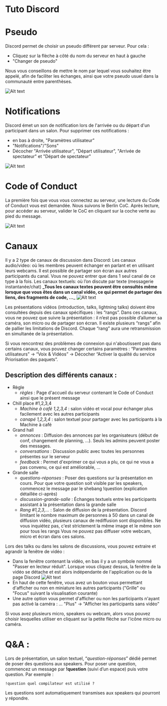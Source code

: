 # Tuto Discord

# Pseudo
Discord permet de choisir un pseudo différent par serveur. Pour cela :

- Cliquez sur la flèche à côté du nom du serveur en haut à gauche
- "Changer de pseudo"

Nous vous conseillons de mettre le nom par lequel vous souhaitez être appelé, afin de faciliter les échanges, ainsi que votre pseudo usuel dans la communauté entre parenthèses.

![Alt text](gifs/change_pseudo.gif)

# Notifications

Discord émet un son de notification lors de l'arrivée ou du départ d'un participant dans un salon. Pour supprimer ces notifications :
- en bas à droite, "Paramètres utilisateur"
- "Notifications"/"Sons"
- Décocher "Arrivée utilisateur", "Départ utilisateur", "Arrivée de spectateur" et "Départ de spectateur"

![Alt text](gifs/disable_notifications.gif)

# Code of Conduct
La première fois que vous vous connectez au serveur, une lecture du Code of Conduct vous est demandée. Nous suivons le Berlin CoC. Après lecture, pour accéder au serveur, valider le CoC en cliquant sur la coche verte au pied du message.

![Alt text](gifs/coc_validation.gif)

# Canaux
Il y a 2 type de canaux de discussion dans Discord:
Les canaux audio/video: où les membres peuvent échanger en parlant et en utilisant leurs webcams. Il est possible de partager son écran aux autres participants du canal. Vous ne pouvez entrer que dans 1 seul canal de ce type à la fois.
Les canaux textuels: où l’on discute par texte (messagerie instantanée/chat)
**_Tous les canaux textes peuvent être consultés même lorsque que vous êtes dans un canal vidéo, ce qui permet de partager des liens, des fragments de code, ...**_
![Alt text](gifs/navigate_into_channels.gif)

Les présentations vidéos (introduction, talks, lightning talks) doivent être consultées depuis des canaux spécifiques : les “rangs”. Dans ces canaux, vous ne pouvez que suivre la présentation : il n’est pas possible d’allumer sa caméra, son micro ou de partager son écran. Il existe plusieurs “rangs” afin de pallier les limitations de Discord. Chaque “rang” aura une retransmission en simultanée de la présentation.

Si vous rencontrez des problèmes de connexion qui n'aboutissent pas dans certains canaux, vous pouvez changer certains paramètres : “Paramètres utilisateurs” -> “Voix & Vidéos” -> Décocher “Activer la qualité du service Priorisation des paquets”.

## Description des différents canaux :
- Règle
    - _règles_ : Page d'accueil du serveur contenant le Code of Conduct ainsi que le présent message
- Chill place #1,2,3,4
    - _Machine à café 1,2,3,4_ : salon vidéo et vocal pour échanger plus facilement avec les autres participants
    - _canapé 1,2,3,4_ : salon textuel pour partager avec les participants à la Machine à café
- Grand hall
    - _annonces_ : Diffusion des annonces par les organisateurs (début de conf, changement de planning, ...). Seuls les admins peuvent poster des messages.
    - _conversations_ : Discussion public avec toutes les personnes présentes sur le serveur
    - _feedback_ : Permet d'exprimer ce qui vous a plu, ce qui ne vous a pas convenu, ce qui est améliorable, ...
- Grande salle
    - _questions-réponses_ : Poser des questions sur la présentation en cours. Pour que votre question soit visible par les speakers, commencez le message par le shebang !question (explication détaillée ci-après)
    - _discussion-grande-salle_ : Échanges textuels entre les participants assistant à la présentation dans la grande salle
    - _Rang #1,2,3,..._ : Salon de diffusion de la présentation. Discord limitant le nombre maximum de personnes à 50 dans un canal de diffusion vidéo, plusieurs canaux de rediffusion sont disponibles. Ne vous inquiétez pas, c'est strictement la même image et le même son pour tous les rangs Vous ne pouvez pas diffuser votre webcam, micro et écran dans ces salons.

Lors des talks ou dans les salons de discussions, vous pouvez extraire et agrandir la fenêtre de vidéo :
- Dans la fenêtre contenant la vidéo, en bas il y a un symbole nommé "Passer en lecteur réduit". Lorsque vous cliquez dessus, la fenêtre de la vidéo se détache et est alors indépendante de l'application ou de la page Discord
  ![Alt text](gifs/reduce_player.gif)
- En haut de cette fenêtre, vous avez un bouton vous permettant d'afficher ou non en miniature les autres participants    ("Grille" ou "Focus" suivant la visualisation courante)
- Une autre option vous permet d'afficher ou non les participants n'ayant pas activé la caméra : ... "Plus" -> "Afficher les participants sans vidéo”

Si vous avez plusieurs micro, speakers ou webcam, alors vous pouvez choisir lesquelles utiliser en cliquant sur la petite flèche sur l'icône micro ou caméra.

# Q&A :
Lors de présentation, un salon textuel, “_question-réponses_” dédié permet de poser des questions aux speakers. Pour poser une question, commencez un message par **!question** (suivi d’un espace) puis votre question. Par exemple :

`!question quel compilateur est utilisé ?
`

Les questions sont automatiquement transmises aux speakers qui pourront y répondre.
